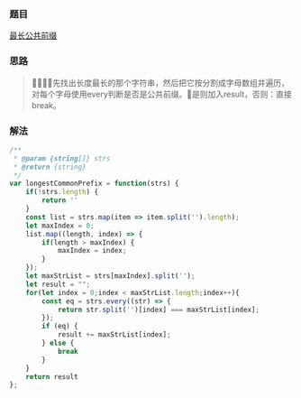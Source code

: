 ### 题目

[最长公共前缀](https://leetcode-cn.com/problems/longest-common-prefix/)

### 思路

> 先找出长度最长的那个字符串，然后把它按分割成字母数组并遍历，对每个字母使用every判断是否是公共前缀。是则加入result，否则：直接break。

### 解法

```js
/**
 * @param {string[]} strs
 * @return {string}
 */
var longestCommonPrefix = function(strs) {
    if(!strs.length) {
        return ''
    }
    const list = strs.map(item => item.split('').length);
    let maxIndex = 0;
    list.map((length, index) => {
        if(length > maxIndex) {
            maxIndex = index;
        }
    });
    let maxStrList = strs[maxIndex].split('');
    let result = "";
    for(let index = 0;index < maxStrList.length;index++){
        const eq = strs.every((str) => {
            return str.split('')[index] === maxStrList[index];
        });
        if (eq) {
            result += maxStrList[index];
        } else {
            break
        }
    }
    return result
};
```
